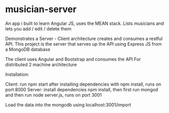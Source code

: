 # musician-server
An app i built to learn Angular JS, uses the MEAN stack. Lists musicians and lets you add / edit / delete them

Demonstrates a Server - Client architecture creates and consumes a restful API. 
This project is the server that serves up the API using Express JS from a MongoDB database

The client uses Angular and Bootstrap and consumes the API
For distributed 2 machine architecture

Installation:

Client: run npm start after installing dependencies with npm install, runs on port 8000
Server: install dependencies npm install, then first run mongod and then run node server.js, runs on port 3001

Load the data into the mongodb using localhost:3001/import
